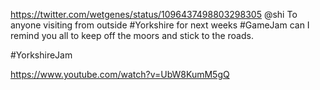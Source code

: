 https://twitter.com/wetgenes/status/1096437498803298305 @shi To anyone visiting from outside #Yorkshire for next weeks #GameJam can I remind you all to keep off the moors and stick to the roads.

#YorkshireJam

https://www.youtube.com/watch?v=UbW8KumM5gQ